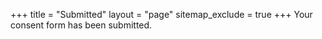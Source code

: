 +++
title = "Submitted"
layout = "page"
sitemap_exclude = true
+++
Your consent form has been submitted.